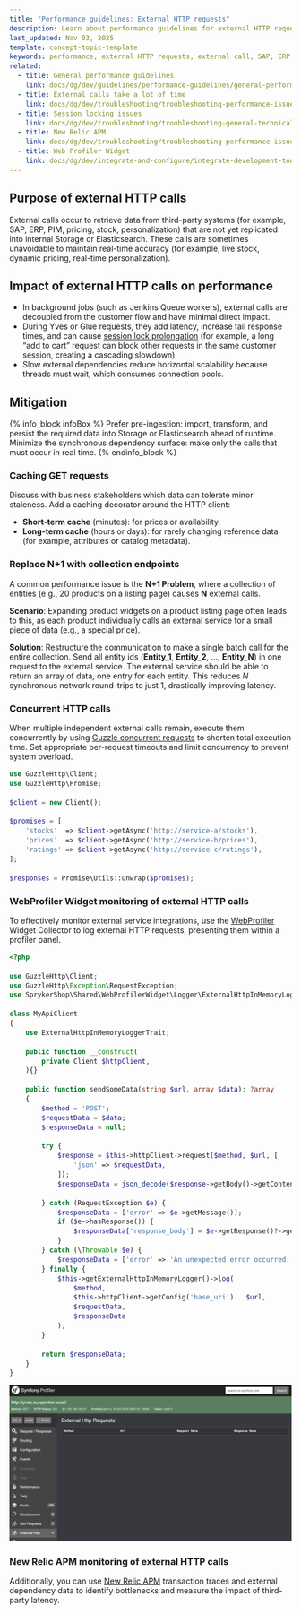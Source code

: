 ```yaml
---
title: "Performance guidelines: External HTTP requests"
description: Learn about performance guidelines for external HTTP requests.
last_updated: Nov 03, 2025
template: concept-topic-template
keywords: performance, external HTTP requests, external call, SAP, ERP, Concurrent, WebProfiler, NewRelic
related:
  - title: General performance guidelines
    link: docs/dg/dev/guidelines/performance-guidelines/general-performance-guidelines.html
  - title: External calls take a lot of time
    link: docs/dg/dev/troubleshooting/troubleshooting-performance-issues/external-calls-take-a-lot-of-time.html
  - title: Session locking issues
    link: docs/dg/dev/troubleshooting/troubleshooting-general-technical-issues/session-locking-issues.html
  - title: New Relic APM
    link: docs/dg/dev/troubleshooting/troubleshooting-performance-issues/troubleshooting-performance-issues.html#new-relic
  - title: Web Profiler Widget
    link: docs/dg/dev/integrate-and-configure/integrate-development-tools/integrate-web-profiler-widget-for-yves.html
---
```


## Purpose of external HTTP calls
External calls occur to retrieve data from third-party systems (for example, SAP, ERP, PIM, pricing, stock, personalization) that are not yet replicated into internal Storage or Elasticsearch.
These calls are sometimes unavoidable to maintain real-time accuracy (for example, live stock, dynamic pricing, real-time personalization).

## Impact of external HTTP calls on performance
- In background jobs (such as Jenkins Queue workers), external calls are decoupled from the customer flow and have minimal direct impact.
- During Yves or Glue requests, they add latency, increase tail response times, and can cause [session lock prolongation](docs/dg/dev/troubleshooting/troubleshooting-general-technical-issues/session-locking-issues) (for example, a long “add to cart” request can block other requests in the same customer session, creating a cascading slowdown).
- Slow external dependencies reduce horizontal scalability because threads must wait, which consumes connection pools.

## Mitigation

{% info_block infoBox %} 
Prefer pre-ingestion: import, transform, and persist the required data into Storage or Elasticsearch ahead of runtime.
Minimize the synchronous dependency surface: make only the calls that must occur in real time.
{% endinfo_block %}

### Caching GET requests
Discuss with business stakeholders which data can tolerate minor staleness. Add a caching decorator around the HTTP client:
- **Short-term cache** (minutes): for prices or availability.
- **Long-term cache** (hours or days): for rarely changing reference data (for example, attributes or catalog metadata).

### Replace N+1 with collection endpoints
A common performance issue is the **N+1 Problem**, where a collection of entities (e.g., 20 products on a listing page) causes **N** external calls.

**Scenario**: Expanding product widgets on a product listing page often leads to this, as each product individually calls an external service for a small piece of data (e.g., a special price).

**Solution**: Restructure the communication to make a single batch call for the entire collection. Send all entity ids (**Entity_1**, **Entity_2**, ..., **Entity_N**) in one request to the external service. The external service should be able to return an array of data, one entry for each entity. This reduces $N$ synchronous network round-trips to just 1, drastically improving latency.

### Concurrent HTTP calls
When multiple independent external calls remain, execute them concurrently by using [Guzzle concurrent requests](https://docs.guzzlephp.org/en/stable/quickstart.html#concurrent-requests) to shorten total execution time.
Set appropriate per-request timeouts and limit concurrency to prevent system overload.

```php
use GuzzleHttp\Client;
use GuzzleHttp\Promise;

$client = new Client();

$promises = [
    'stocks'  => $client->getAsync('http://service-a/stocks'),
    'prices'  => $client->getAsync('http://service-b/prices'),
    'ratings' => $client->getAsync('http://service-c/ratings'),
];

$responses = Promise\Utils::unwrap($promises);
```

### WebProfiler Widget monitoring of external HTTP calls

To effectively monitor external service integrations, use the [WebProfiler](docs.spryker.com/docs/dg/dev/integrate-and-configure/integrate-development-tools/integrate-web-profiler-widget-for-yves) Widget Collector to log external HTTP requests, presenting them within a profiler panel.

```php
<?php

use GuzzleHttp\Client;
use GuzzleHttp\Exception\RequestException;
use SprykerShop\Shared\WebProfilerWidget\Logger\ExternalHttpInMemoryLoggerTrait;

class MyApiClient
{
    use ExternalHttpInMemoryLoggerTrait;

    public function __construct(
        private Client $httpClient,
    ){}

    public function sendSomeData(string $url, array $data): ?array
    {
        $method = 'POST';
        $requestData = $data;
        $responseData = null;

        try {
            $response = $this->httpClient->request($method, $url, [
                'json' => $requestData,
            ]);
            $responseData = json_decode($response->getBody()->getContents(), true);

        } catch (RequestException $e) {
            $responseData = ['error' => $e->getMessage()];
            if ($e->hasResponse()) {
                $responseData['response_body'] = $e->getResponse()?->getBody()->getContents();
            }
        } catch (\Throwable $e) {
            $responseData = ['error' => 'An unexpected error occurred: ' . $e->getMessage()];
        } finally {
            $this->getExternalHttpInMemoryLogger()->log(
                $method,
                $this->httpClient->getConfig('base_uri') . $url,
                $requestData,
                $responseData
            );
        }

        return $responseData;
    }
}
```
![img](Screenshot%202025-10-31%20at%2011.48.39.png)

### New Relic APM monitoring of external HTTP calls

Additionally, you can use [New Relic APM](docs/dg/dev/troubleshooting/troubleshooting-performance-issues/troubleshooting-performance-issues#new-relic) transaction traces and external dependency data to identify bottlenecks and measure the impact of third-party latency.
